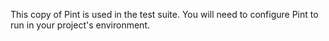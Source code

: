 This copy of Pint is used in the test suite.
You will need to configure Pint to run in your project's environment.